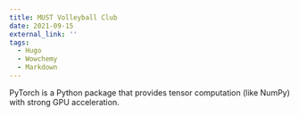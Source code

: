 ```yaml
---
title: MUST Volleyball Club
date: 2021-09-15
external_link: ''
tags:
  - Hugo
  - Wowchemy
  - Markdown
---
```


PyTorch is a Python package that provides tensor computation (like NumPy) with strong GPU acceleration.

<!--more-->
